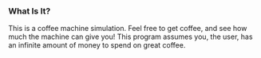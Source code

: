 ### What Is It?
This is a coffee machine simulation. Feel free to get coffee, and see how much the machine can give you! This program assumes you, the user, has an infinite amount of money to spend on great coffee.